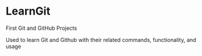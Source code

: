 # LearnGit
First Git and GitHub Projects

Used to learn Git and Github with their related commands, functionality, and usage

